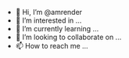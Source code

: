 - 👋 Hi, I’m @amrender
- 👀 I’m interested in ...
- 🌱 I’m currently learning ...
- 💞️ I’m looking to collaborate on ...
- 📫 How to reach me ...

<!---
amrender/amrender is a ✨ special ✨ repository because its `README.md` (this file) appears on your GitHub profile.
You can click the Preview link to take a look at your changes.
--->
